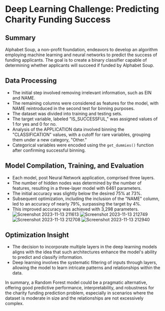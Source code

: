 
# Deep Learning Challenge: Predicting Charity Funding Success

## Summary

Alphabet Soup, a non-profit foundation, endeavors to develop an algorithm employing machine learning and neural networks to predict the success of funding applicants. The goal is to create a binary classifier capable of determining whether applicants will succeed if funded by Alphabet Soup.

## Data Processing

- The initial step involved removing irrelevant information, such as EIN and NAME.
- The remaining columns were considered as features for the model, with NAME reintroduced in the second test for binning purposes.
- The dataset was divided into training and testing sets.
- The target variable, labeled "IS_SUCCESSFUL," was assigned values of 1 for yes and 0 for no.
- Analysis of the APPLICATION data involved binning the "CLASSIFICATION" values, with a cutoff for rare variables, grouping them under a new category, "Other."
- Categorical variables were encoded using the `get_dummies()` function after confirming successful binning.

## Model Compilation, Training, and Evaluation

- Each model, post Neural Network application, comprised three layers.
- The number of hidden nodes was determined by the number of features, resulting in a three-layer model with 6461 parameters.
- The initial accuracy was slightly below the desired 75% at  73%.
- Subsequent optimization, including the inclusion of the "NAME" column, led to an accuracy of nearly 79%, surpassing the target by 4%.
- This improved accuracy was achieved with 3,298 parameters.
![Screenshot 2023-11-13 211613](https://github.com/GabrelleaNorman/deep-learning-challenge/assets/130908954/dbd107e1-33b7-4a32-a24e-8194237d5c32)
![Screenshot 2023-11-13 212749](https://github.com/GabrelleaNorman/deep-learning-challenge/assets/130908954/8e5224c3-cd86-4f37-bb96-5fbb4945b85e)
![Screenshot 2023-11-13 212708](https://github.com/GabrelleaNorman/deep-learning-challenge/assets/130908954/8823e5bb-e0c8-4981-af2b-f263d52c7437)
![Screenshot 2023-11-13 212940](https://github.com/GabrelleaNorman/deep-learning-challenge/assets/130908954/9a28a0aa-3ea3-4be2-8604-d58acca08726)

## Optimization Insight

- The decision to incorporate multiple layers in the deep learning models aligns with the idea that such architectures enhance the model's ability to predict and classify information.
- Deep learning involves the systematic filtering of inputs through layers, allowing the model to learn intricate patterns and relationships within the data.

In summary, a Random Forest model could be a pragmatic alternative, offering good predictive performance, interpretability, and robustness for the charity funding prediction problem, especially in scenarios where the dataset is moderate in size and the relationships are not excessively complex.
